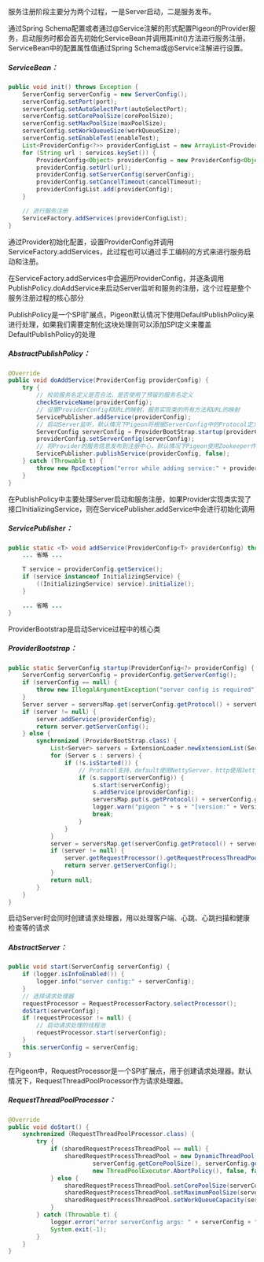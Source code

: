 服务注册阶段主要分为两个过程，一是Server启动，二是服务发布。

通过Spring Schema配置或者通过@Service注解的形式配置Pigeon的Provider服务，启动服务时都会首先初始化ServiceBean并调用其init\(\)方法进行服务注册。ServiceBean中的配置属性值通过Spring Schema或@Service注解进行设置。

##### ServiceBean：

```java
public void init() throws Exception {
    ServerConfig serverConfig = new ServerConfig();
    serverConfig.setPort(port);
    serverConfig.setAutoSelectPort(autoSelectPort);
    serverConfig.setCorePoolSize(corePoolSize);
    serverConfig.setMaxPoolSize(maxPoolSize);
    serverConfig.setWorkQueueSize(workQueueSize);
    serverConfig.setEnableTest(enableTest);
    List<ProviderConfig<?>> providerConfigList = new ArrayList<ProviderConfig<?>>();
    for (String url : services.keySet()) {
        ProviderConfig<Object> providerConfig = new ProviderConfig<Object>(services.get(url));
        providerConfig.setUrl(url);
        providerConfig.setServerConfig(serverConfig);
        providerConfig.setCancelTimeout(cancelTimeout);
        providerConfigList.add(providerConfig);
    }

    // 进行服务注册
    ServiceFactory.addServices(providerConfigList);
}
```

通过Provider初始化配置，设置ProviderConfig并调用ServiceFactory.addServices，此过程也可以通过手工编码的方式来进行服务启动和注册。

在ServiceFactory.addServices中会遍历ProviderConfig，并逐条调用PublishPolicy.doAddService来启动Server监听和服务的注册，这个过程是整个服务注册过程的核心部分

PublishPolicy是一个SPI扩展点，Pigeon默认情况下使用DefaultPublishPolicy来进行处理，如果我们需要定制化这块处理则可以添加SPI定义来覆盖DefaultPublishPolicy的处理

##### AbstractPublishPolicy：

```java
@Override
public void doAddService(ProviderConfig providerConfig) {
    try {
        // 校验服务名定义是否合法，是否使用了预留的服务名定义
        checkServiceName(providerConfig);
        // 设置ProviderConfig和URL的映射，服务实现类的所有方法和URL的映射
        ServicePublisher.addService(providerConfig);
        // 启动Server监听，默认情况下Pigeon将根据ServerConfig中的Protocol定义来选择启动NettyServer还是JettyHttpServer
        ServerConfig serverConfig = ProviderBootStrap.startup(providerConfig);
        providerConfig.setServerConfig(serverConfig);
        // 将Provider的服务信息发布到注册中心，默认情况下Pigeon使用Zookeeper作为注册中心
        ServicePublisher.publishService(providerConfig, false);
    } catch (Throwable t) {
        throw new RpcException("error while adding service:" + providerConfig, t);
    }
}
```

在PublishPolicy中主要处理Server启动和服务注册，如果Provider实现类实现了接口InitializingService，则在ServicePublisher.addService中会进行初始化调用

##### ServicePublisher：

```java
public static <T> void addService(ProviderConfig<T> providerConfig) throws Exception {
    ... 省略 ...

    T service = providerConfig.getService();
    if (service instanceof InitializingService) {
        ((InitializingService) service).initialize();
    }

    ... 省略 ...
}
```

ProviderBootstrap是启动Service过程中的核心类

##### ProviderBootstrap：

```java
public static ServerConfig startup(ProviderConfig<?> providerConfig) {
    ServerConfig serverConfig = providerConfig.getServerConfig();
    if (serverConfig == null) {
        throw new IllegalArgumentException("server config is required");
    }
    Server server = serversMap.get(serverConfig.getProtocol() + serverConfig.getPort());
    if (server != null) {
        server.addService(providerConfig);
        return server.getServerConfig();
    } else {
        synchronized (ProviderBootStrap.class) {
            List<Server> servers = ExtensionLoader.newExtensionList(Server.class);
            for (Server s : servers) {
                if (!s.isStarted()) {
                    // Protocol支持，default使用NettyServer，http使用JettyHttpServer
                    if (s.support(serverConfig)) {
                        s.start(serverConfig);
                        s.addService(providerConfig);
                        serversMap.put(s.getProtocol() + serverConfig.getPort(), s);
                        logger.warn("pigeon " + s + "[version:" + VersionUtils.VERSION + "] has been started");
                        break;
                    }
                }
            }
            server = serversMap.get(serverConfig.getProtocol() + serverConfig.getPort());
            if (server != null) {
                server.getRequestProcessor().getRequestProcessThreadPool().prestartAllCoreThreads();
                return server.getServerConfig();
            }
            return null;
        }
    }
}
```

启动Server时会同时创建请求处理器，用以处理客户端、心跳、心跳扫描和健康检查等的请求

##### AbstractServer：

```java
public void start(ServerConfig serverConfig) {
    if (logger.isInfoEnabled()) {
        logger.info("server config:" + serverConfig);
    }
    // 选择请求处理器
    requestProcessor = RequestProcessorFactory.selectProcessor();
    doStart(serverConfig);
    if (requestProcessor != null) {
        // 启动请求处理的线程池
        requestProcessor.start(serverConfig);
    }
    this.serverConfig = serverConfig;
}
```

在Pigeon中，RequestProcessor是一个SPI扩展点，用于创建请求处理器。默认情况下，RequestThreadPoolProcessor作为请求处理器。

##### RequestThreadPoolProcessor：

```java
@Override
public void doStart() {
    synchronized (RequestThreadPoolProcessor.class) {
        try {
            if (sharedRequestProcessThreadPool == null) {
                sharedRequestProcessThreadPool = new DynamicThreadPool("Pigeon-Server-Request-Processor",
                        serverConfig.getCorePoolSize(), serverConfig.getMaxPoolSize(), serverConfig.getWorkQueueSize(),
                        new ThreadPoolExecutor.AbortPolicy(), false, false);
            } else {
                sharedRequestProcessThreadPool.setCorePoolSize(serverConfig.getCorePoolSize());
                sharedRequestProcessThreadPool.setMaximumPoolSize(serverConfig.getMaxPoolSize());
                sharedRequestProcessThreadPool.setWorkQueueCapacity(serverConfig.getWorkQueueSize());
            }
        } catch (Throwable t) {
            logger.error("error serverConfig args: " + serverConfig + ", please check...", t);
            System.exit(-1);
        }
    }
}
```



